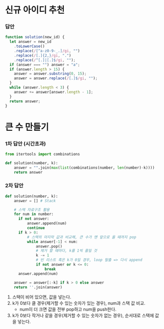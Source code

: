 # 신규 아이디 추천

### 답안

```javascript
function solution(new_id) {
  let answer = new_id
    .toLowerCase()
    .replace(/[^a-z0-9-_.]/gi, "")
    .replace(/[.]{2,}/gi, ".")
    .replace(/^[.]|[.]$/gi, "");
  if (answer === "") answer = "a";
  if (answer.length > 15) {
    answer = answer.substring(0, 15);
    answer = answer.replace(/[.]$/gi, "");
  }
  while (answer.length < 3) {
    answer += answer[answer.length - 1];
  }
  return answer;
}
```

# 큰 수 만들기

### 1차 답안 (시간초과)

```python
from itertools import combinations

def solution(number, k):
    answer = "".join(max(list(combinations(number, len(number)-k))))
    return answer
```

### 2차 답안

```python
def solution(number, k):
    answer = [] # Stack

    # 스택 자료구조 활용
    for num in number:
      if not answer:
          answer.append(num)
          continue
      if k > 0:
          # 스택의 마지막 값과 비교해, 큰 수가 맨 앞으로 올 때까지 pop
          while answer[-1] < num:
              answer.pop()
              # 제거 할 때마다, k를 1씩 줄일 것
              k -= 1
              # 빈 리스트 혹은 k가 0일 경우, loop 탈출 => 다시 append
              if not answer or k <= 0:
                  break
      answer.append(num)

    answer = answer[:-k] if k > 0 else answer
    return ''.join(answer)
```

1. 스택이 비어 있으면, 값을 넣는다.
2. k가 0보다 클 경우(제거할 수 있는 숫자가 있는 경우), num과 스택 값 비교.
   - num이 더 크면 값을 전부 pop하고 num을 push한다.
3. k가 0보다 작거나 같을 경우(제거할 수 있는 숫자가 없는 경우), 순서대로 스택에 값을 넣는다.

###
